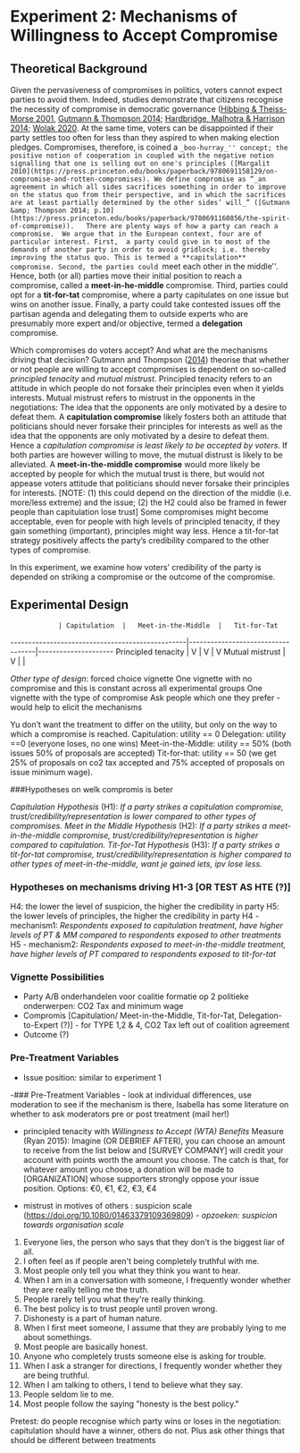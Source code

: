 # Experiment 2: Mechanisms of Willingness to Accept Compromise

## Theoretical Background
Given the pervasiveness of compromises in politics, voters cannot expect parties to avoid them.
Indeed, studies demonstrate that citizens recognise the necessity of compromise in democratic governance ([Hibbing &amp; Theiss-Morse 2001](https://www.jstor.org/stable/3117634), [Gutmann &amp; Thompson 2014](https://press.princeton.edu/books/paperback/9780691160856/the-spirit-of-compromise); [Hardbridge, Malhotra &amp; Harrison 2014](https://doi.org/10.1111/lsq.12048); [Wolak 2020](https://global.oup.com/academic/product/compromise-in-an-age-of-party-polarization-9780197510490?cc=nl\&lang=en\&). 
At the same time, voters can be disappointed if their party settles too often for less than they aspired to when making election pledges. 
Compromises, therefore, is coined a ``_boo-hurray_'' concept; the positive notion of cooperation in coupled with the negative notion signalling that one is selling out on one's principles ([Margalit 2010](https://press.princeton.edu/books/paperback/9780691158129/on-compromise-and-rotten-compromises).
We define compromise as “_an agreement in which all sides sacrifices something in order to improve on the status quo from their perspective, and in which the sacrifices are at least partially determined by the other sides’ will_” ([Gutmann &amp; Thompson 2014; p.10](https://press.princeton.edu/books/paperback/9780691160856/the-spirit-of-compromise)).  
There are plenty ways of how a party can reach a compromise. 
We argue that in the European context, four are of particular interest.
First,  a party could give in to most of the demands of another party in order to avoid gridlock; i.e. thereby improving the status quo.
This is termed a **capitulation** compromise.
Second, the parties could ``meet each other in the middle''. 
Hence, both (or all) parties move their initial position to reach a compromise, called a **meet-in-he-middle** compromise.
Third, parties could opt for a **tit-for-tat** compromise, where a party capitulates on one issue but wins on another issue.
Finally, a party could take contested issues off the partisan agenda and delegating them to outside experts who are presumably more expert and/or objective, termed a **delegation** compromise.

Which compromises do voters accept? And what are the mechanisms driving that decision?
Gutmann and Thompson ([2014](https://press.princeton.edu/books/paperback/9780691160856/the-spirit-of-compromise)) theorise that whether or not people are willing to accept compromises is dependent on so-called _principled tenacity_ and _mutual mistrust_. 
Principled tenacity refers to an attitude in which people do not forsake their principles even when it yields interests.
Mutual mistrust refers to mistrust in the opponents in the negotiations: The idea that the opponents are only motivated by a desire to defeat them.
A **capitulation compromise** likely fosters both an attitude that politicians should never forsake their principles for interests as well as the idea that the opponents are only motivated by a desire to defeat them.
Hence a _capitulation compromise is least likely to be accepted by voters_.
If both parties are however willing to move, the mutual distrust is likely to be alleviated.
A **meet-in-the-middle compromise** would more likely be accepted by people for which the mutual trust is there, but would not appease voters attitude that politicians should never forsake their principles for interests. 
[NOTE: (1) this could depend on the direction of the middle (i.e. more/less extreme) and the issue; (2) the H2 could also be framed in fewer people than capitulation lose trust]
Some compromises might become acceptable, even for people with high levels of principled tenacity, if they gain something (important), principles might way less.
Hence a tit-for-tat strategy positively affects the party’s credibility compared to the other types of compromise.


In this experiment, we examine how voters’ credibility of the party is depended on striking a compromise or the outcome of the compromise.


## Experimental Design


 
				| Capitulation	|	Meet-in-the-Middle	|	Tit-for-Tat
-------------------------------------------------|-----------------------------------|---------------------
Principled tenacity	|	V		|		V			|	 	V
Mutual mistrust		|	V		|					|

*Other type of design*: forced choice vignette
One vignette with no compromise and this is constant across all experimental groups
One vignette with the type of compromise 
Ask people which one they prefer - would help to elicit the mechanisms


Yu don’t want the treatment to differ on the utility, but only on the way to which a compromise is reached. 
Capitulation: utility == 0
Delegation: utility ==0 (everyone loses, no one wins)
Meet-in-the-Middle: utility == 50\% (both issues 50\% of proposals are accepted)
Tit-for-that: utility == 50 (we get 25\% of proposals on co2 tax accepted and 75\% accepted of proposals on issue minimum wage).

###Hypotheses on welk compromis is beter

*Capitulation Hypothesis* (H1):  _If a party strikes a capitulation compromise, trust/credibility/representation is lower compared to other types of compromises._
*Meet in the Middle Hypothesis* (H2):  _If a party strikes a meet-in-the-middle compromise, trust/credibility/representation is higher compared to capitulation._
*Tit-for-Tat Hypothesis* (H3):  _If a party strikes a tit-for-tat compromise, trust/credibility/representation is higher compared to other types of meet-in-the-middle, want je gained iets, ipv lose less._

### Hypotheses on mechanisms driving H1-3 [OR TEST AS HTE (?)]

H4: the lower the level of suspicion, the higher the credibility in party 
H5: the lower levels of principles, the higher the credibility in party
H4 - mechanism1: _Respondents exposed to capitulation treatment, have higher levels of PT & MM compared to respondents exposed to other treatments_
H5 - mechanism2: _Respondents exposed to meet-in-the-middle treatment, have higher levels of PT  compared to respondents exposed to tit-for-tat_

### Vignette Possibilities

- Party A/B onderhandelen voor coalitie formatie op 2 politieke onderwerpen: CO2 Tax and minimum wage
- Compromis [Capitulation/ Meet-in-the-Middle, Tit-for-Tat, Delegation-to-Expert (?)] - for TYPE 1,2 & 4, CO2 Tax left out of coalition agreement
- Outcome (?)

### Pre-Treatment Variables

- Issue position: similar to experiment 1


-### Pre-Treatment Variables - look at individual differences, use moderation to see if the mechanism is there, Isabella has some literature on whether to ask moderators pre or post treatment (mail her!)

- principled tenacity with _Willingness to Accept (WTA) Benefits_ Measure (Ryan 2015):
Imagine (OR DEBRIEF AFTER), you can choose an amount to receive from the list below and [SURVEY COMPANY] will credit your account with points worth the amount you choose. The catch is that, for whatever amount you choose, a donation will be made to [ORGANIZATION] whose supporters strongly oppose your issue position.
Options: €0, €1, €2, €3, €4

- mistrust in motives of others : 
suspicion scale (https://doi.org/10.1080/01463379109369809) - *opzoeken: suspicion towards organisation scale*
1. Everyone lies, the person who says that they don't is the biggest liar of all.
2. I often feel as if people aren't being completely truthful with me.
3. Most people only tell you what they think you want to hear.
4. When I am in a conversation with someone, I frequently wonder whether they are really telling me the truth.
5. People rarely tell you what they're really thinking.
6. The best policy is to trust people until proven wrong.
7. Dishonesty is a part of human nature.
8. When I first meet someone, I assume that they are probably lying to me about somethings.
9. Most people are basically honest.
10. Anyone who completely trusts someone else is asking for trouble.
11. When I ask a stranger for directions, I frequently wonder whether they are being truthful.
12. When I am talking to others, I tend to believe what they say.
13. People seldom lie to me.
14. Most people follow the saying "honesty is the best policy."


Pretest: do people recognise which party wins or loses in the negotiation: capitulation should have a winner, others do not.
Plus ask other things that should be different between treatments
